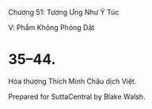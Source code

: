  

Chương 51: Tương Ưng Như Ý Túc

V: Phẩm Không Phóng Dật

# 35–44.

Hòa thượng Thích Minh Châu dịch Việt.

Prepared for SuttaCentral by Blake Walsh.